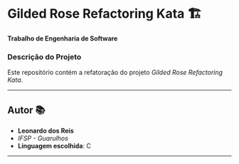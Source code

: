 # Gilded Rose Refactoring Kata 🏗️

**Trabalho de Engenharia de Software**

### Descrição do Projeto
Este repositório contém a refatoração do projeto _Gilded Rose Refactoring Kata_.

---

## Autor 📚
- **Leonardo dos Reis**
- _IFSP - Guarulhos_
- **Linguagem escolhida**: C

---

